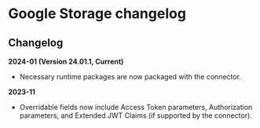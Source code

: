 # Google Storage changelog 

<head>
  <meta name="guidename" content="Integration"/>
  <meta name="context" content="GUID-299d1435-f07a-46f7-916c-b9ff338dd6e2"/>
</head>


## Changelog

**2024-01 (Version 24.01.1, Current)**

- Necessary runtime packages are now packaged with the connector.

**2023-11**

- Overridable fields now include Access Token parameters, Authorization parameters, and Extended JWT Claims (if supported by the connector).